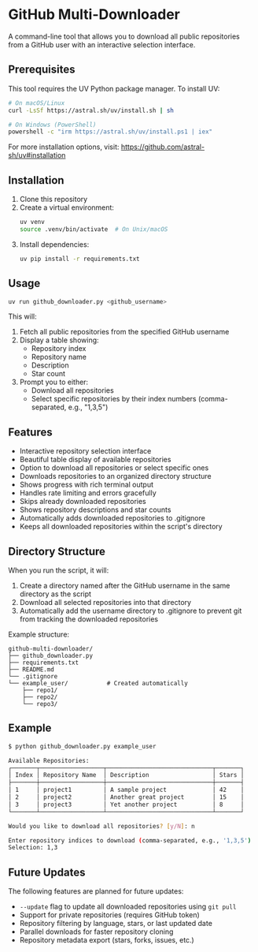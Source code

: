 # GitHub Multi-Downloader

A command-line tool that allows you to download all public repositories from a GitHub user with an interactive selection interface.

## Prerequisites

This tool requires the UV Python package manager. To install UV:

```bash
# On macOS/Linux
curl -LsSf https://astral.sh/uv/install.sh | sh

# On Windows (PowerShell)
powershell -c "irm https://astral.sh/uv/install.ps1 | iex"
```

For more installation options, visit: https://github.com/astral-sh/uv#installation

## Installation

1. Clone this repository
2. Create a virtual environment:
   ```bash
   uv venv
   source .venv/bin/activate  # On Unix/macOS
   ```
3. Install dependencies:
   ```bash
   uv pip install -r requirements.txt
   ```

## Usage

```bash
uv run github_downloader.py <github_username>
```

This will:
1. Fetch all public repositories from the specified GitHub username
2. Display a table showing:
   - Repository index
   - Repository name
   - Description
   - Star count
3. Prompt you to either:
   - Download all repositories
   - Select specific repositories by their index numbers (comma-separated, e.g., "1,3,5")

## Features

- Interactive repository selection interface
- Beautiful table display of available repositories
- Option to download all repositories or select specific ones
- Downloads repositories to an organized directory structure
- Shows progress with rich terminal output
- Handles rate limiting and errors gracefully
- Skips already downloaded repositories
- Shows repository descriptions and star counts
- Automatically adds downloaded repositories to .gitignore
- Keeps all downloaded repositories within the script's directory

## Directory Structure

When you run the script, it will:
1. Create a directory named after the GitHub username in the same directory as the script
2. Download all selected repositories into that directory
3. Automatically add the username directory to .gitignore to prevent git from tracking the downloaded repositories

Example structure:
```
github-multi-downloader/
├── github_downloader.py
├── requirements.txt
├── README.md
└── .gitignore
└── example_user/           # Created automatically
    ├── repo1/
    ├── repo2/
    └── repo3/
```

## Example

```bash
$ python github_downloader.py example_user

Available Repositories:
┌───────┬──────────────────┬──────────────────────────────┬───────┐
│ Index │ Repository Name  │ Description                  │ Stars │
├───────┼──────────────────┼──────────────────────────────┼───────┤
│ 1     │ project1         │ A sample project             │ 42    │
│ 2     │ project2         │ Another great project        │ 15    │
│ 3     │ project3         │ Yet another project          │ 8     │
└───────┴──────────────────┴──────────────────────────────┴───────┘

Would you like to download all repositories? [y/N]: n

Enter repository indices to download (comma-separated, e.g., '1,3,5')
Selection: 1,3
```

## Future Updates

The following features are planned for future updates:
- `--update` flag to update all downloaded repositories using `git pull`
- Support for private repositories (requires GitHub token)
- Repository filtering by language, stars, or last updated date
- Parallel downloads for faster repository cloning
- Repository metadata export (stars, forks, issues, etc.)